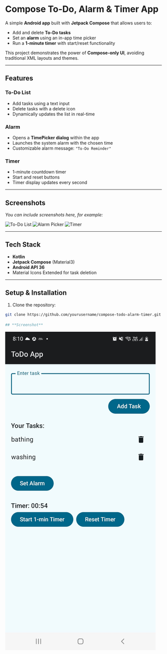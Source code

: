 # Compose To-Do, Alarm & Timer App

A simple **Android app** built with **Jetpack Compose** that allows users to:

- Add and delete **To-Do tasks**
- Set an **alarm** using an in-app time picker
- Run a **1-minute timer** with start/reset functionality

This project demonstrates the power of **Compose-only UI**, avoiding traditional XML layouts and themes.

---

## Features

### To-Do List
- Add tasks using a text input
- Delete tasks with a delete icon
- Dynamically updates the list in real-time

### Alarm
- Opens a **TimePicker dialog** within the app
- Launches the system alarm with the chosen time
- Customizable alarm message: `"To-Do Reminder"`

### Timer
- 1-minute countdown timer
- Start and reset buttons
- Timer display updates every second

---

## Screenshots

*You can include screenshots here, for example:*

![To-Do List](screenshots/todo.png)
![Alarm Picker](screenshots/alarm.png)
![Timer](screenshots/timer.png)

---

## Tech Stack

- **Kotlin**  
- **Jetpack Compose** (Material3)  
- **Android API 36**  
- Material Icons Extended for task deletion

---

## Setup & Installation

1. Clone the repository:

```bash
git clone https://github.com/yourusername/compose-todo-alarm-timer.git

## **Screenshot**
```

![Screenshot](screenshot.jpg)
